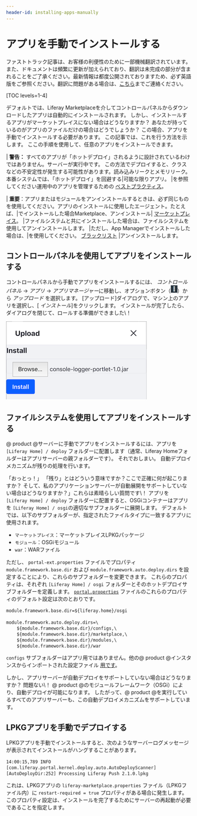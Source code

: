 ```yaml
---
header-id: installing-apps-manually
---
```


# アプリを手動でインストールする

<p class="alert alert-info"><span class="wysiwyg-color-blue120">ファストトラック記事は、お客様の利便性のために一部機械翻訳されています。また、ドキュメントは頻繁に更新が加えられており、翻訳は未完成の部分が含まれることをご了承ください。最新情報は都度公開されておりますため、必ず英語版をご参照ください。翻訳に問題がある場合は、<a href="mailto:support-content-jp@liferay.com">こちら</a>までご連絡ください。</span></p>

[TOC levels=1-4]

デフォルトでは、Liferay Marketplaceを介してコントロールパネルからダウンロードしたアプリは自動的にインストールされます。 しかし、インストールするアプリがマーケットプレイスにない場合はどうなりますか？ あなたが持っているのがアプリのファイルだけの場合はどうでしょうか？ この場合、アプリを手動でインストールする必要があります。 この記事では、これを行う方法を示します。 ここの手順を使用して、任意のアプリをインストールできます。

| **警告：** すべてのアプリが「ホットデプロイ」されるように設計されているわけではありません。サーバーが実行中です。 この方法でデプロイすると、クラスなどの不安定性が発生する可能性があります。読み込みリークとメモリリーク。 本番システムでは、「ホットデプロイ」を回避する|可能な限りアプリ。 |を参照してください運用中のアプリを管理するための [ベストプラクティス](/docs/7-1/user/-/knowledge_base/u/managing-and-configuring-apps#managing-apps-in-production)。

| **重要**：アプリまたはモジュールをアンインストールするときは、必ず同じものを使用してください。アプリのインストールに使用したエージェント。たとえば、|でインストールした場合Marketplace、アンインストール| [マーケットプレイス](/docs/7-1/user/-/knowledge_base/u/using-the-liferay-marketplace)。 |ファイルシステムと共にインストールした場合は、ファイルシステムを使用してアンインストールします。 |ただし、App Managerでインストールした場合は、|を使用してください。 [ブラックリスト](/docs/7-1/user/-/knowledge_base/u/blacklisting-osgi-modules-and-components) |アンインストールします。

## コントロールパネルを使用してアプリをインストールする

コントロールパネルから手動でアプリをインストールするには、 *コントロールパネル* → *アプリ* → *アプリマネージャー*に移動し、オプションボタン（![Options](../../images/icon-options.png)）から *アップロード* を選択します。 [アップロード]ダイアログで、マシン上のアプリを選択し、[ *インストール*]をクリックします。 インストールが完了したら、ダイアログを閉じて、ロールする準備ができました\！

![図1：App Managerの[Upload]ダイアログを介したアプリのインストールは非常に簡単です。](../../images/app-manager-plugin-upload.png)

## ファイルシステムを使用してアプリをインストールする

@ product @サーバーに手動でアプリをインストールするには、アプリを `[Liferay Home] / deploy` フォルダーに配置します（通常、Liferay Homeフォルダーはアプリサーバーの親フォルダーです）。 それでおしまい。 自動デプロイメカニズムが残りの処理を行います。

「おっとっ！」 「残り」とはどういう意味ですか？ここで正確に何が起こりますか？ そして、私のアプリケーションサーバーが自動展開をサポートしていない場合はどうなりますか？」これらは素晴らしい質問です\！ アプリを `[Liferay Home] / deploy` フォルダーに配置すると、OSGiコンテナーはアプリを `[Liferay Home] / osgi`の適切なサブフォルダーに展開します。 デフォルトでは、以下のサブフォルダーが、指定されたファイルタイプに一致するアプリに使用されます。

  - `マーケットプレイス`：マーケットプレイスLPKGパッケージ
  - `モジュール`：OSGiモジュール
  - `war`：WARファイル

ただし、 `portal-ext.properties` ファイルでプロパティ `module.framework.base.dir` および `module.framework.auto.deploy.dirs` を設定することにより、これらのサブフォルダーを変更できます。 これらのプロパティは、それぞれ `[Liferay Home] / osgi` フォルダーとそのホットデプロイサブフォルダーを定義します。 [`portal.properties`](@platform-ref@/7.1-latest/propertiesdoc/portal.properties.html) ファイルのこれらのプロパティのデフォルト設定は次のとおりです。

    module.framework.base.dir=${liferay.home}/osgi
    
    module.framework.auto.deploy.dirs=\
        ${module.framework.base.dir}/configs,\
        ${module.framework.base.dir}/marketplace,\
        ${module.framework.base.dir}/modules,\
        ${module.framework.base.dir}/war

`configs` サブフォルダーはアプリ用ではありません。他の@ product @インスタンスからインポートされた設定ファイル [用です](/docs/7-1/user/-/knowledge_base/u/system-settings#exporting-and-importing-configurations)。

しかし、アプリサーバーが自動デプロイをサポートしていない場合はどうなりますか？ 問題ない\！ @ product @のモジュールフレームワーク（OSGi）により、自動デプロイが可能になります。 したがって、@ product @を実行しているすべてのアプリサーバーも、この自動デプロイメカニズムをサポートしています。

## LPKGアプリを手動でデプロイする

LPKGアプリを手動でインストールすると、次のようなサーバーログメッセージが表示されてインストールがハングすることがあります。

    14:00:15,789 INFO  [com.liferay.portal.kernel.deploy.auto.AutoDeployScanner][AutoDeployDir:252] Processing Liferay Push 2.1.0.lpkg

これは、LPKGアプリの `liferay-marketplace.properties` ファイル（LPKGファイル内）に `restart-required = true` プロパティがある場合に発生します。 このプロパティ設定は、インストールを完了するためにサーバーの再起動が必要であることを指定します。
